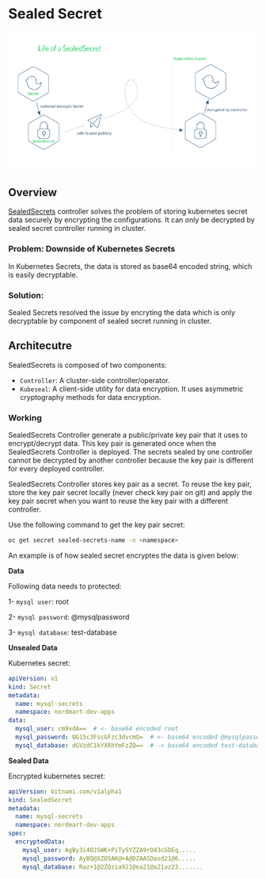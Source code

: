 # Sealed Secret 

[![SealedSecret Architecture Diagram](../image/sealed-secret.png)](https://engineering.bitnami.com/articles/sealed-secrets.html)

## Overview

[SealedSecrets](https://github.com/bitnami-labs/sealed-secrets) controller solves the problem of storing kubernetes secret data securely by encrypting the configurations. It can only be decrypted by sealed secret controller running in cluster.

### Problem: Downside of Kubernetes Secrets

In Kubernetes Secrets, the data is stored as base64 encoded string, which is easily decryptable.

### Solution:

Sealed Secrets resolved the issue by encryting the data which is only decryptable by component of sealed secret running in cluster.

## Architecutre

SealedSecrets is composed of two components:

* `Controller`: A cluster-side controller/operator.
* `Kubeseal`: A client-side utility for data encryption. It uses asymmetric cryptography methods for data encryption.

### Working

SealedSecrets Controller generate a public/private key pair that it uses to encrypt/decrypt data. This key pair is generated once when the SealedSecrets Controller is deployed. The secrets sealed by one controller cannot be decrypted by another controller because the key pair is different for every deployed controller. 

SealedSecrets Controller stores key pair as a secret. To reuse the key pair, store the key pair secret locally (never check key pair on git) and apply the key pair secret when you want to reuse the key pair with a different controller.

Use the following command to get the key pair secret:

```bash
oc get secret sealed-secrets-name -n <namespace>
```

An example is of how sealed secret encryptes the data is given below:

**Data**

Following data needs to protected:

1- `mysql user`: root

2- `mysql password`: @mysqlpassword 

3- `mysql database`: test-database

**Unsealed Data**

Kubernetes secret:

```yaml
apiVersion: v1
kind: Secret
metadata:
  name: mysql-secrets
  namespace: nordmart-dev-apps
data:
  mysql_user: cm9vdA==  # <- base64 encoded root
  mysql_password: QG15c3FscGFzc3dvcmQ=  # <- base64 encoded @mysqlpassword
  mysql_database: dGVzdC1kYXRhYmFzZQ==  # -< base64 encoded test-database
```

**Sealed Data**

Encrypted kubernetes secret:

```yaml
apiVersion: bitnami.com/v1alpha1
kind: SealedSecret
metadata:
  name: mysql-secrets
  namespace: nordmart-dev-apps
spec:
  encryptedData:
    mysql_user: AgBy3i4OJSWK+PiTySYZZA9rO43cGDEq.....
    mysql_password: AyBQ@XZOSAK@+A@DZAASDasd21@6.....
    mysql_database: Raz+1@2ZQzia921@ea21@a21az23.......
```


